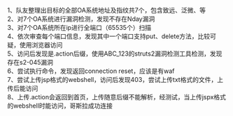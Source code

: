 1、队友整理出目标的全部OA系统地址及指纹共7个，包含致远、泛微、等  
2、对7个OA系统进行漏洞检测，发现不存在Nday漏洞  
3、对7个OA系统所在ip进行全端口（65535个）扫描  
4、依次审查每个端口信息，发现其中一个端口支持put、delete方法，比较可疑，使用浏览器访问  
5、访问后发现是.action后缀，使用ABC_123的struts2漏洞检测工具检测，发现存在s2-045漏洞  
6、尝试执行命令，发现返回connection reset，应该是有waf  
7、尝试上传jsp格式的webshell，访问后发现403，尝试上传txt格式的文件，上传后能访问  
8、上传.action会返回到首页，上传随意后缀不能解析，经测试，当上传jspx格式的webshell时能访问，哥斯拉成功连接  
